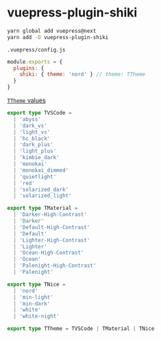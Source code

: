 # vuepress-plugin-shiki

```bash
yarn global add vuepress@next 
yarn add -D vuepress-plugin-shiki
```

`.vuepress/config.js`

```js
module.exports = {
  plugins: {
    shiki: { theme: 'nord' } // theme: TTheme
  }
}
```

[`TTheme` values](../themes/README.md#literal-values)

```ts
export type TVSCode =
  | 'abyss'
  | 'dark_vs'
  | 'light_vs'
  | 'hc_black'
  | 'dark_plus'
  | 'light_plus'
  | 'kimbie_dark'
  | 'monokai'
  | 'monokai_dimmed'
  | 'quietlight'
  | 'red'
  | 'solarized_dark'
  | 'solarized_light'

export type TMaterial =
  | 'Darker-High-Contrast'
  | 'Darker'
  | 'Default-High-Contrast'
  | 'Default'
  | 'Lighter-High-Contrast'
  | 'Lighter'
  | 'Ocean-High-Contrast'
  | 'Ocean'
  | 'Palenight-High-Contrast'
  | 'Palenight'

export type TNice =
  | 'nord'
  | 'min-light'
  | 'min-dark'
  | 'white'
  | 'white-night'

export type TTheme = TVSCode | TMaterial | TNice
```